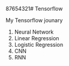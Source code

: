 87654321# Tensorflow

My Tensorflow jounary
  1. Neural Network
  2. Linear Regression
  3. Logistic Regression
  4. CNN 
  5. RNN 
